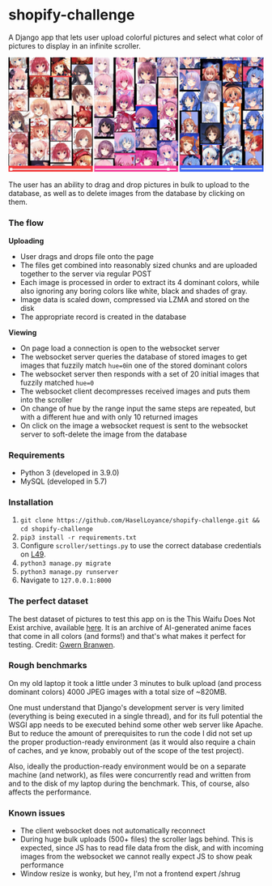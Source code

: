 # shopify-challenge
A Django app that lets user upload colorful pictures and select what color of pictures to display in an infinite scroller.

![demo](demo.png)

The user has an ability to drag and drop pictures in bulk to upload to the database, as well as to delete images from the database by clicking on them.

### The flow
**Uploading**
- User drags and drops file onto the page
- The files get combined into reasonably sized chunks and are uploaded together to the server via regular POST
- Each image is processed in order to extract its 4 dominant colors, while also ignoring any boring colors like white, black and shades of gray.
- Image data is scaled down, compressed via LZMA and stored on the disk
- The appropriate record is created in the database

**Viewing**
- On page load a connection is open to the websocket server
- The websocket server queries the database of stored images to get images that fuzzily match `hue=0`in one of the stored dominant colors
- The websocket server then responds with a set of 20 initial images that fuzzily matched `hue=0`
- The websocket client decompresses received images and puts them into the scroller
- On change of hue by the range input the same steps are repeated, but with a different hue and with only 10 returned images
- On click on the image a websocket request is sent to the websocket server to soft-delete the image from the database

### Requirements
- Python 3 (developed in 3.9.0)
- MySQL (developed in 5.7)

### Installation
1. `git clone https://github.com/HaselLoyance/shopify-challenge.git && cd shopify-challenge`
2. `pip3 install -r requirements.txt`
3. Configure `scroller/settings.py` to use the correct database credentials on [L49](https://github.com/HaselLoyance/shopify-challenge/blob/main/scroller/settings.py#L49).
4. `python3 manage.py migrate`
5. `python3 manage.py runserver`
6.  Navigate to `127.0.0.1:8000`

### The perfect dataset
The best dataset of pictures to test this app on is the This Waifu Does Not Exist archive, available [here](https://www.gwern.net/TWDNE#downloads). It is an archive of AI-generated anime faces that come in all colors (and forms!) and that's what makes it perfect for testing. Credit: [Gwern Branwen](https://www.gwern.net/index).

### Rough benchmarks
On my old laptop it took a little under 3 minutes to bulk upload (and process dominant colors) 4000 JPEG images with a total size of ~820MB.

One must understand that Django's development server is very limited (everything is being executed in a single thread), and for its full potential the WSGI app needs to be executed behind some other web server like Apache. But to reduce the amount of prerequisites to run the code I did not set up the proper production-ready environment (as it would also require a chain of caches, and ye know, probably out of the scope of the test project).

Also, ideally the production-ready environment would be on a separate machine (and network), as files were concurrently read and written from and to the disk of my laptop during the benchmark. This, of course, also affects the performance.

### Known issues
- The client websocket does not automatically reconnect
- During huge bulk uploads (500+ files) the scroller lags behind. This is expected, since JS has to read file data from the disk, and with incoming images from the websocket we cannot really expect JS to show peak performance
- Window resize is wonky, but hey, I'm not a frontend expert /shrug
